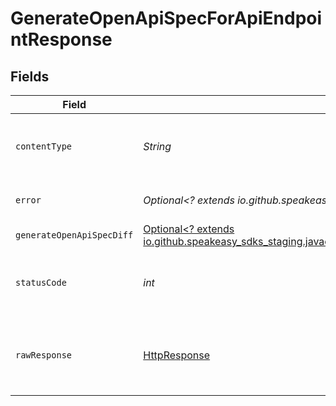 # GenerateOpenApiSpecForApiEndpointResponse


## Fields

| Field                                                                                                                                                      | Type                                                                                                                                                       | Required                                                                                                                                                   | Description                                                                                                                                                |
| ---------------------------------------------------------------------------------------------------------------------------------------------------------- | ---------------------------------------------------------------------------------------------------------------------------------------------------------- | ---------------------------------------------------------------------------------------------------------------------------------------------------------- | ---------------------------------------------------------------------------------------------------------------------------------------------------------- |
| `contentType`                                                                                                                                              | *String*                                                                                                                                                   | :heavy_check_mark:                                                                                                                                         | HTTP response content type for this operation                                                                                                              |
| `error`                                                                                                                                                    | *Optional<? extends io.github.speakeasy_sdks_staging.javaclientsdk.models.errors.Error>*                                                                   | :heavy_minus_sign:                                                                                                                                         | Default error response                                                                                                                                     |
| `generateOpenApiSpecDiff`                                                                                                                                  | [Optional<? extends io.github.speakeasy_sdks_staging.javaclientsdk.models.shared.GenerateOpenApiSpecDiff>](../../models/shared/GenerateOpenApiSpecDiff.md) | :heavy_minus_sign:                                                                                                                                         | OK                                                                                                                                                         |
| `statusCode`                                                                                                                                               | *int*                                                                                                                                                      | :heavy_check_mark:                                                                                                                                         | HTTP response status code for this operation                                                                                                               |
| `rawResponse`                                                                                                                                              | [HttpResponse<InputStream>](https://docs.oracle.com/en/java/javase/11/docs/api/java.net.http/java/net/http/HttpResponse.html)                              | :heavy_check_mark:                                                                                                                                         | Raw HTTP response; suitable for custom response parsing                                                                                                    |